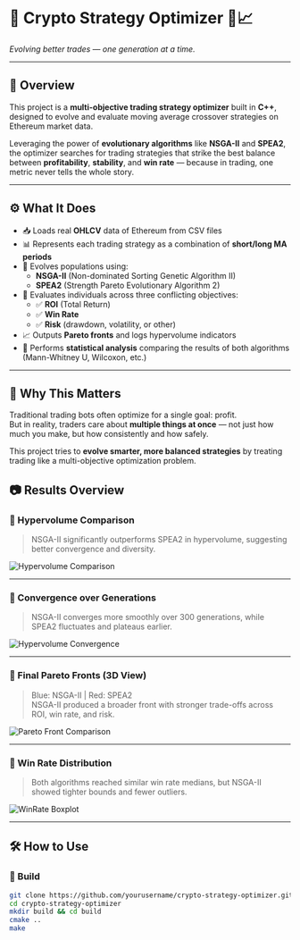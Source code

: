 # 💸 Crypto Strategy Optimizer 🤖📈  
_Evolving better trades — one generation at a time._

---

## 🧠 Overview

This project is a **multi-objective trading strategy optimizer** built in **C++**, designed to evolve and evaluate moving average crossover strategies on Ethereum market data.

Leveraging the power of **evolutionary algorithms** like **NSGA-II** and **SPEA2**, the optimizer searches for trading strategies that strike the best balance between **profitability**, **stability**, and **win rate** — because in trading, one metric never tells the whole story.

---

## ⚙️ What It Does

- 📥 Loads real **OHLCV** data of Ethereum from CSV files
- 📊 Represents each trading strategy as a combination of **short/long MA periods**
- 🧬 Evolves populations using:
  - **NSGA-II** (Non-dominated Sorting Genetic Algorithm II)
  - **SPEA2** (Strength Pareto Evolutionary Algorithm 2)
- 🎯 Evaluates individuals across three conflicting objectives:
  - ✅ **ROI** (Total Return)
  - ✅ **Win Rate**
  - ✅ **Risk** (drawdown, volatility, or other)
- 📈 Outputs **Pareto fronts** and logs hypervolume indicators
- 🧪 Performs **statistical analysis** comparing the results of both algorithms (Mann-Whitney U, Wilcoxon, etc.)

---

## 🔬 Why This Matters

Traditional trading bots often optimize for a single goal: profit.  
But in reality, traders care about **multiple things at once** — not just how much you make, but how consistently and how safely.

This project tries to **evolve smarter, more balanced strategies** by treating trading like a multi-objective optimization problem.


## 📷 Results Overview

### 📌 Hypervolume Comparison

> NSGA-II significantly outperforms SPEA2 in hypervolume, suggesting better convergence and diversity.

![Hypervolume Comparison](https://github.com/user-attachments/assets/04996a24-962e-4f80-80b0-12c469406da6)

---

### 📌 Convergence over Generations

> NSGA-II converges more smoothly over 300 generations, while SPEA2 fluctuates and plateaus earlier.

![Hypervolume Convergence](https://github.com/user-attachments/assets/ebfc032e-e380-4e9b-9daa-b961225d6488)


---

### 📌 Final Pareto Fronts (3D View)

> Blue: NSGA-II | Red: SPEA2  
> NSGA-II produced a broader front with stronger trade-offs across ROI, win rate, and risk.

![Pareto Front Comparison](https://github.com/user-attachments/assets/b78a9a4e-fb20-458f-8247-34696b21ec7c)


---

### 📌 Win Rate Distribution

> Both algorithms reached similar win rate medians, but NSGA-II showed tighter bounds and fewer outliers.

![WinRate Boxplot](https://github.com/user-attachments/assets/b5a31905-4aa0-4b8e-aed9-373ffb44bf57)


---

## 🛠 How to Use

### 🔧 Build
```bash
git clone https://github.com/yourusername/crypto-strategy-optimizer.git
cd crypto-strategy-optimizer
mkdir build && cd build
cmake ..
make
